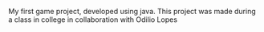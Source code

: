 My first game project, developed using java.
This project was made during a class in college in collaboration with Odilio Lopes
